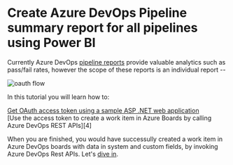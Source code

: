 # Create Azure DevOps Pipeline summary report for all pipelines using Power BI

Currently Azure DevOps [pipeline reports][1] provide valuable analytics such as pass/fail rates, however the scope of these reports is an individual report -- 

  ![oauth flow](./images/oauth-flow.png)
  
In this tutorial you will learn how to:  

  [Get OAuth access token using a sample ASP .NET web application][1]  
  [Use the access token to create a work item in Azure Boards by calling Azure DevOps REST APIs][4]

  
When you are finished, you would have successully created a work item in Azure DevOps boards with data in system and custom fields, by invoking Azure DevOps Rest APIs. Let's [dive in][1].


  

  
[1]:https://docs.microsoft.com/en-us/azure/devops/pipelines/reports/pipelinereport?view=azure-devops
[2]: https://docs.microsoft.com/en-us/azure/devops/report/powerbi/sample-pipelines-allpipelines?view=azure-devops&tabs=powerbi



